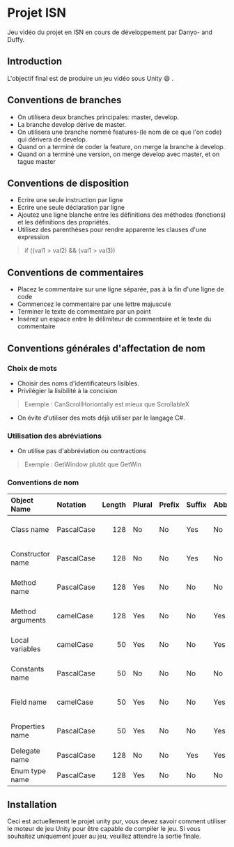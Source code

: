 # Projet ISN
 Jeu vidéo du projet en ISN en cours de développement par Danyo- and Duffy.

## Introduction

 L'objectif final est de produire un jeu vidéo sous Unity :smile: .

## Conventions de branches
 * On utilisera deux branches principales: master, develop.
 * La branche develop dérive de master.
 * On utilisera une branche nommé features-(le nom de ce que l'on code) qui dérivera de develop.
 * Quand on a terminé de coder la feature, on merge la branche à develop.
 * Quand on a terminé une version, on merge develop avec master, et on tague master

## Conventions de disposition
 * Ecrire une seule instruction par ligne
 * Ecrire une seule déclaration par ligne
 * Ajoutez une ligne blanche entre les définitions des méthodes (fonctions) et les définitions des propriétés.
 * Utilisez des parenthèses pour rendre apparente les clauses d'une expression
 > if ((val1 > val2) && (val1 > val3))

## Conventions de commentaires
 * Placez le commentaire sur une ligne séparée, pas à la fin d'une ligne de code
 * Commencez le commentaire par une lettre majuscule
 * Terminer le texte de commentaire par un point
 * Insérez un espace entre le délimiteur de commentaire et le texte du commentaire

## Conventions générales d'affectation de nom
 ### Choix de mots
  * Choisir des noms d'identificateurs lisibles.
  * Privilégier la lisibilité à la concision
  > Exemple : CanScrollHoriontally est mieux que ScrollableX
  * On évite d'utiliser des mots 
   déjà utiliser par le langage C#.
  
 ### Utilisation des abréviations
  * On utilise pas d'abbréviation ou contractions 
  > Exemple : GetWindow plutôt que GetWin

 ### Conventions de nom
| Object Name               | Notation   | Length | Plural | Prefix | Suffix | Abbreviation | Char Mask          | Underscores |
|:--------------------------|:-----------|-------:|:-------|:-------|:-------|:-------------|:-------------------|:------------|
| Class name                | PascalCase |    128 | No     | No     | Yes    | No           | [A-z][0-9]         | No          |
| Constructor name          | PascalCase |    128 | No     | No     | Yes    | No           | [A-z][0-9]         | No          |
| Method name               | PascalCase |    128 | Yes    | No     | No     | No           | [A-z][0-9]         | No          |
| Method arguments          | camelCase  |    128 | Yes    | No     | No     | Yes          | [A-z][0-9]         | No          |
| Local variables           | camelCase  |     50 | Yes    | No     | No     | Yes          | [A-z][0-9]         | No          |
| Constants name            | PascalCase |     50 | No     | No     | No     | No           | [A-z][0-9]         | No          |
| Field name                | camelCase  |     50 | Yes    | No     | No     | Yes          | [A-z][0-9]         | Yes         |
| Properties name           | PascalCase |     50 | Yes    | No     | No     | Yes          | [A-z][0-9]         | No          |
| Delegate name             | PascalCase |    128 | No     | No     | Yes    | Yes          | [A-z]              | No          |
| Enum type name            | PascalCase |    128 | Yes    | No     | No     | No           | [A-z]              | No          |

## Installation

 Ceci est actuellement le projet unity pur, vous devez savoir comment utiliser le moteur de jeu Unity pour être capable de compiler le jeu. Si vous souhaitez uniquement jouer au jeu, veuillez attendre la sortie finale.
